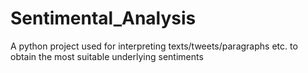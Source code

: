 # Sentimental_Analysis
A python project used for interpreting texts/tweets/paragraphs etc. to obtain the most suitable underlying sentiments
